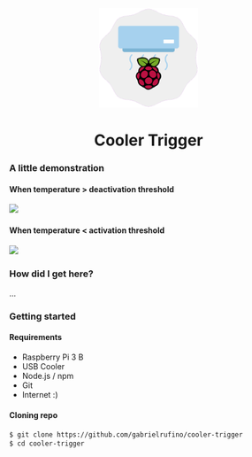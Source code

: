 <p align="center">
  <img width="180px" src="./assets/logo.png">
  <h1 align="center">Cooler Trigger</h1>
</p>

### A little demonstration

#### When temperature > deactivation threshold

<img width="300px" src="./assets/turning-on.gif">

#### When temperature < activation threshold

<img width="300px" src="./assets/turning-off.gif">

### How did I get here?

...

### Getting started

#### Requirements

* Raspberry Pi 3 B
* USB Cooler
* Node.js / npm
* Git
* Internet :)

#### Cloning repo

```
$ git clone https://github.com/gabrielrufino/cooler-trigger
$ cd cooler-trigger
```
